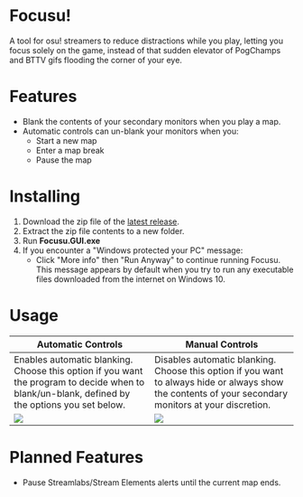 # Focusu!

A tool for osu! streamers to reduce distractions while you play, letting you focus solely on the game, instead of that sudden elevator of PogChamps and BTTV gifs flooding the corner of your eye.

# Features
- Blank the contents of your secondary monitors when you play a map.
- Automatic controls can un-blank your monitors when you:
    * Start a new map
    * Enter a map break
    * Pause the map

# Installing
1. Download the zip file of the [latest release](https://github.com/ceilingwaffle/Focusu/releases/tag/0.1.1).
2. Extract the zip file contents to a new folder.
3. Run **Focusu.GUI.exe**
4. If you encounter a "Windows protected your PC" message:
    - Click "More info" then "Run Anyway" to continue running Focusu. This message appears by default when you try to run any executable files downloaded from the internet on Windows 10.

# Usage
Automatic Controls  | Manual Controls
------------------- | ---------------
Enables automatic blanking. Choose this option if you want the program to decide when to blank/un-blank, defined by the options you set below. | Disables automatic blanking. Choose this option if you want to always hide or always show the contents of your secondary monitors at your discretion.
![](https://i.imgur.com/wvbkXI0.png) | ![](https://i.imgur.com/73mwPJT.png)

# Planned Features
- Pause Streamlabs/Stream Elements alerts until the current map ends.